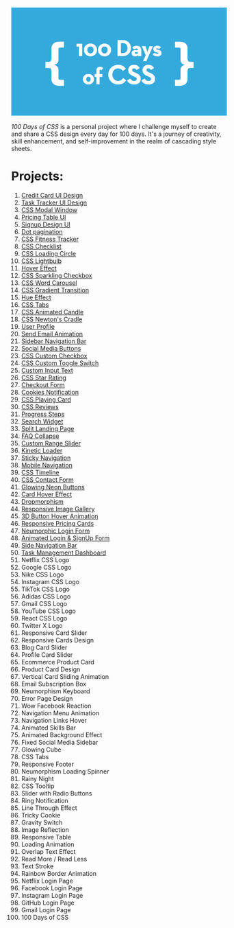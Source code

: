 ![100 Days of CSS](100-days-of-css.png)

_100 Days of CSS_ is a personal project where I challenge myself to create and share a CSS design every day for 100 days. It's a journey of creativity, skill enhancement, and self-improvement in the realm of cascading style sheets.

# Projects:

1. [Credit Card UI Design](https://alin-trinca.github.io/100-Days-of-CSS/001%20Credit%20Card%20UI%20Design/dist/index.html)
2. [Task Tracker UI Design](https://alin-trinca.github.io/100-Days-of-CSS/002%20Task%20Tracker%20UI%20Design/dist/index.html)
3. [CSS Modal Window](https://alin-trinca.github.io/100-Days-of-CSS/003%20CSS%20Modal%20Window/dist/index.html)
4. [Pricing Table UI](https://alin-trinca.github.io/100-Days-of-CSS/004%20Pricing%20Table%20UI/dist/index.html)
5. [Signup Design UI](https://alin-trinca.github.io/100-Days-of-CSS/005%20Signup%20UI%20Design/dist/index.html)
6. [Dot pagination](https://alin-trinca.github.io/100-Days-of-CSS/006%20Dot%20Pagination/dist/index.html)
7. [CSS Fitness Tracker](https://alin-trinca.github.io/100-Days-of-CSS/007%20CSS%20Fitness%20Tracker/dist/index.html)
8. [CSS Checklist](https://alin-trinca.github.io/100-Days-of-CSS/008%20CSS%20Checklist/dist/index.html)
9. [CSS Loading Circle](https://alin-trinca.github.io/100-Days-of-CSS/009%20CSS%20Loading%20Circle/dist/index.html)
10. [CSS Lightbulb](https://alin-trinca.github.io/100-Days-of-CSS/010%20CSS%20Lightbulb/dist/index.html)
11. [Hover Effect](https://alin-trinca.github.io/100-Days-of-CSS/011%20Hover%20Effect/dist/index.html)
12. [CSS Sparkling Checkbox](https://alin-trinca.github.io/100-Days-of-CSS/012%20CSS%20Sparkling%20Checkbox/dist/index.html)
13. [CSS Word Carousel](https://alin-trinca.github.io/100-Days-of-CSS/013%20CSS%20Word%20Carousel/dist/index.html)
14. [CSS Gradient Transition](https://alin-trinca.github.io/100-Days-of-CSS/014%20CSS%20Gradient%20Transition/dist/index.html)
15. [Hue Effect](https://alin-trinca.github.io/100-Days-of-CSS/015%20Hue%20Effect/dist/index.html)
16. [CSS Tabs](https://alin-trinca.github.io/100-Days-of-CSS/016%20CSS%20Tabs/dist/index.html)
17. [CSS Animated Candle](https://alin-trinca.github.io/100-Days-of-CSS/017%20CSS%20Animated%20Candle/dist/index.html)
18. [CSS Newton's Cradle](https://alin-trinca.github.io/100-Days-of-CSS/018%20CSS%20Newton's%20Cradle/dist/index.html)
19. [User Profile](https://alin-trinca.github.io/100-Days-of-CSS/019%20User%20profile/dist/index.html)
20. [Send Email Animation](https://alin-trinca.github.io/100-Days-of-CSS/020%20Send%20Email%20Animation/dist/index.html)
21. [Sidebar Navigation Bar](https://alin-trinca.github.io/100-Days-of-CSS/021%20Sidebar%20Navigation%20Bar/dist/index.html)
22. [Social Media Buttons](https://alin-trinca.github.io/100-Days-of-CSS/022%20Social%20Media%20Buttons/dist/index.html)
23. [CSS Custom Checkbox](https://alin-trinca.github.io/100-Days-of-CSS/023%20CSS%20Custom%20Checkbox/dist/index.html)
24. [CSS Custom Toogle Switch](https://alin-trinca.github.io/100-Days-of-CSS/024%20CSS%20Custom%20Toogle%20Switch/dist/index.html)
25. [Custom Input Text](https://alin-trinca.github.io/100-Days-of-CSS/025%20Custom%20Input%20Text/dist/index.html)
26. [CSS Star Rating](https://alin-trinca.github.io/100-Days-of-CSS/026%20CSS%20Star%20Rating/dist/index.html)
27. [Checkout Form](https://alin-trinca.github.io/100-Days-of-CSS/027%20Checkout%20Form/dist/index.html)
28. [Cookies Notification](https://alin-trinca.github.io/100-Days-of-CSS/028%20Cookies%20Notification/dist/index.html)
29. [CSS Playing Card](https://alin-trinca.github.io/100-Days-of-CSS/029%20CSS%20Playing%20Card/dist/index.html)
30. [CSS Reviews](https://alin-trinca.github.io/100-Days-of-CSS/030%20CSS%20Reviews/dist/index.html)
31. [Progress Steps](https://alin-trinca.github.io/100-Days-of-CSS/031%20Progress%20Steps/dist/index.html)
32. [Search Widget](https://alin-trinca.github.io/100-Days-of-CSS/032%20Search%20Widget/dist/index.html)
33. [Split Landing Page](https://alin-trinca.github.io/100-Days-of-CSS/033%20Split%20Landing%20Page/dist/index.html)
34. [FAQ Collapse](https://alin-trinca.github.io/100-Days-of-CSS/034%20FAQ%20Collapse/dist/index.html)
35. [Custom Range Slider](https://alin-trinca.github.io/100-Days-of-CSS/035%20Custom%20Range%20Slider/dist/index.html)
36. [Kinetic Loader](https://alin-trinca.github.io/100-Days-of-CSS/036%20Kinetic%20Loader/dist/index.html)
37. [Sticky Navigation](https://alin-trinca.github.io/100-Days-of-CSS/037%20Sticky%20Navigation/dist/index.html)
38. [Mobile Navigation](https://alin-trinca.github.io/100-Days-of-CSS/038%20Mobile%20Navigation/dist/index.html)
39. [CSS Timeline](https://alin-trinca.github.io/100-Days-of-CSS/039%20CSS%20Timeline/dist/index.html)
40. [CSS Contact Form](https://alin-trinca.github.io/100-Days-of-CSS/040%20CSS%20Contact%20Form/dist/index.html)
41. [Glowing Neon Buttons](https://alin-trinca.github.io/100-Days-of-CSS/041%20Glowing%20Neon%20Buttons/dist/index.html)
42. [Card Hover Effect](https://alin-trinca.github.io/100-Days-of-CSS/042%20Card%20Hover%20Effect/dist/index.html)
43. [Dropmorphism](https://alin-trinca.github.io/100-Days-of-CSS/043%20Dropmorphism/dist/index.html)
44. [Responsive Image Gallery](https://alin-trinca.github.io/100-Days-of-CSS/044%20Responsive%20Image%20Gallery/dist/index.html)
45. [3D Button Hover Animation](https://alin-trinca.github.io/100-Days-of-CSS/045%203D%20Button%20Hover%20Animation/dist/index.html)
46. [Responsive Pricing Cards](https://alin-trinca.github.io/100-Days-of-CSS/046%20Responsive%20Pricing%20Cards/dist/index.html)
47. [Neumorphic Login Form](https://alin-trinca.github.io/100-Days-of-CSS/047%20Neumorphic%20Login%20Form/dist/index.html)
48. [Animated Login & SignUp Form](https://alin-trinca.github.io/100-Days-of-CSS/048%20Animated%20Login%&%20SignUp%20Form/dist/index.html)
49. [Side Navigation Bar](https://alin-trinca.github.io/100-Days-of-CSS/049%20Side%20Navigation%20Bar/dist/index.html)
50. [Task Management Dashboard](https://alin-trinca.github.io/100-Days-of-CSS/050%20Task%20Management%20Dashboard/dist/index.html)
51. Netflix CSS Logo
52. Google CSS Logo
53. Nike CSS Logo
54. Instagram CSS Logo
55. TikTok CSS Logo
56. Adidas CSS Logo
57. Gmail CSS Logo
58. YouTube CSS Logo
59. React CSS Logo
60. Twitter X Logo
61. Responsive Card Slider
62. Responsive Cards Design
63. Blog Card Slider
64. Profile Card Slider
65. Ecommerce Product Card
66. Product Card Design
67. Vertical Card Sliding Animation
68. Email Subscription Box
69. Neumorphism Keyboard
70. Error Page Design
71. Wow Facebook Reaction
72. Navigation Menu Animation
73. Navigation Links Hover
74. Animated Skills Bar
75. Animated Background Effect
76. Fixed Social Media Sidebar
77. Glowing Cube
78. CSS Tabs
79. Responsive Footer
80. Neumorphism Loading Spinner
81. Rainy Night
82. CSS Tooltip
83. Slider with Radio Buttons
84. Ring Notification
85. Line Through Effect
86. Tricky Cookie
87. Gravity Switch
88. Image Reflection
89. Responsive Table
90. Loading Animation
91. Overlap Text Effect
92. Read More / Read Less
93. Text Stroke
94. Rainbow Border Animation
95. Netflix Login Page
96. Facebook Login Page
97. Instagram Login Page
98. GitHub Login Page
99. Gmail Login Page
100. 100 Days of CSS
